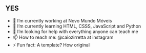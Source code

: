## YES 
- 🔭 I’m currently working at Novo Mundo Móveis
- 🌱 I’m currently learning HTML, CSSS, JavaScript and Python
- 🤔 I’m looking for help with everything anyone can teach me
- 📫 How to reach me: @caiozirretta at instagram
- ⚡ Fun fact: A template? How original
